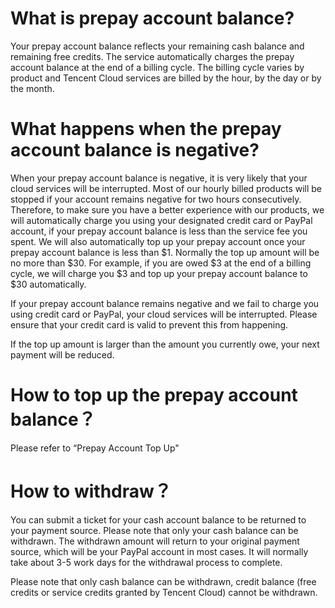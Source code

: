 
# What is prepay account balance?
Your prepay account balance reflects your remaining cash balance and remaining free credits. The service automatically charges the prepay account balance at the end of a billing cycle. The billing cycle varies by product and Tencent Cloud services are billed by the hour, by the day or by the month.

# What happens when the prepay account balance is negative?
When your prepay account balance is negative, it is very likely that your cloud services will be interrupted. Most of our hourly billed products will be stopped if your account remains negative for two hours consecutively. Therefore, to make sure you have a better experience with our products, we will automatically charge you using your designated credit card or PayPal account, if your prepay account balance is less than the service fee you spent. We will also automatically top up your prepay account once your prepay account balance is less than $1. Normally the top up amount will be no more than $30. For example, if you are owed $3 at the end of a billing cycle, we will charge you $3 and top up your prepay account balance to $30 automatically.

If your prepay account balance remains negative and we fail to charge you using credit card or PayPal, your cloud services will be interrupted. Please ensure that your credit card is valid to prevent this from happening.

If the top up amount is larger than the amount you currently owe, your next payment will be reduced. 

# How to top up the prepay account balance？
Please refer to “Prepay Account Top Up"

# How to withdraw？
You can submit a ticket for your cash account balance to be returned to your payment source. Please note that only your cash balance can be withdrawn. The withdrawn amount will return to your original payment source, which will be your PayPal account in most cases. It will normally take about 3-5 work days for the withdrawal process to complete.

Please note that only cash balance can be withdrawn, credit balance (free credits or service credits granted by Tencent Cloud) cannot be withdrawn.